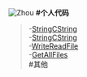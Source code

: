 ![Zhou](logo.jpeg "Zhou")
**#个人代码**  
>-[StringCString](Code/2020-08-25-FormatString.md)  
>-[StringCString](Code/2020-08-25-GetAllFiles.md)  
>-[WriteReadFile](Code/2020-08-25-StringCstring.md)  
>-[GetAllFiles](Code/2020-08-25-WriteReadFile.txt)  
**#其他**  